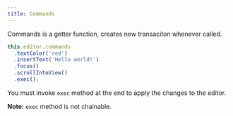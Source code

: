 ```yaml
---
title: Commands
---
```


Commands is a getter function, creates new transaciton whenever called.

```ts
this.editor.commands
  .textColor('red')
  .insertText('Hello world!')
  .focus()
  .scrollIntoView()
  .exec();
```

You must invoke `exec` method at the end to apply the changes to the editor.

**Note:** `exec` method is not chainable.
